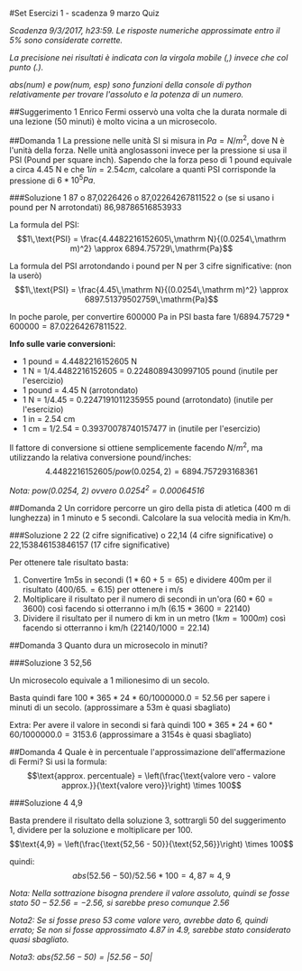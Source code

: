 #Set Esercizi 1 - scadenza 9 marzo Quiz

_Scadenza 9/3/2017, h23:59. Le risposte numeriche approssimate entro il 5% sono considerate corrette._

_La precisione nei risultati è indicata con la virgola mobile (,) invece che col punto (.)._

_abs(num) e pow(num, esp) sono funzioni della console di python relativamente per trovare l'assoluto e la potenza di un numero._


##Suggerimento 1
Enrico Fermi osservò una volta che la durata normale di una lezione (50 minuti) è molto vicina a un microsecolo.


##Domanda 1
La pressione nelle unità SI si misura in $Pa=N/m^2$, dove N è l'unità della forza.
Nelle unità anglosassoni invece per la pressione si usa il PSI (Pound per square inch).
Sapendo che la forza peso di 1 pound equivale a circa 4.45 N e che $1in = 2.54 cm$, calcolare a quanti PSI corrisponde la pressione di $6*10^5Pa$.

###Soluzione 1
87 o 87,0226426 o 87,02264267811522 o (se si usano i pound per N arrotondati) 86,98786516853933

La formula del PSI:
$$1\,\text{PSI} = \frac{4.4482216152605\,\mathrm N}{(0.0254\,\mathrm m)^2} \approx 6894.75729\,\mathrm{Pa}$$

La formula del PSI arrotondando i pound per N per 3 cifre significative: (non la userò)
$$1\,\text{PSI} = \frac{4.45\,\mathrm N}{(0.0254\,\mathrm m)^2} \approx 6897.51379502759\,\mathrm{Pa}$$

In poche parole, per convertire 600000 Pa in PSI basta fare $1/6894.75729*600000=87.02264267811522$.

**Info sulle varie conversioni:**

* 1 pound = 4.4482216152605 N
* 1 N = 1/4.4482216152605 = 0.2248089430997105 pound (inutile per l'esercizio)
* 1 pound = 4.45 N (arrotondato)
* 1 N = 1/4.45 = 0.2247191011235955 pound (arrotondato) (inutile per l'esercizio)
* 1 in = 2.54 cm
* 1 cm = 1/2.54 = 0.39370078740157477 in (inutile per l'esercizio)

Il fattore di conversione si ottiene semplicemente facendo $N/m^2$, ma utilizzando la relativa conversione pound/inches:
$$4.4482216152605/pow(0.0254, 2)=6894.757293168361$$

_Nota: pow(0.0254, 2) ovvero $0.0254^2=0.00064516$_


##Domanda 2
Un corridore percorre un giro della pista di atletica (400 m di lunghezza) in 1 minuto e 5 secondi.
Calcolare la sua velocità media in Km/h.

###Soluzione 2
22 (2 cifre significative) o 22,14 (4 cifre significative) o 22,153846153846157 (17 cifre significative)

Per ottenere tale risultato basta:

1. Convertire 1m5s in secondi ($1*60+5=65$) e dividere 400m per il risultato ($400/65.=6.15$) per ottenere i m/s
2. Moltiplicare il risultato per il numero di secondi in un'ora ($60*60=3600$) così facendo si otterranno i m/h ($6.15*3600=22140$)
3. Dividere il risultato per il numero di km in un metro ($1km=1000m$) così facendo si otterranno i km/h ($22140/1000=22.14$)


##Domanda 3
Quanto dura un microsecolo in minuti?

###Soluzione 3
52,56

Un microsecolo equivale a 1 milionesimo di un secolo.

Basta quindi fare $100*365*24*60/1000000.0=52.56$ per sapere i minuti di un secolo. (approssimare a 53m è quasi sbagliato)

Extra:
Per avere il valore in secondi si farà quindi $100*365*24*60*60/1000000.0=3153.6$ (approssimare a 3154s è quasi sbagliato)


##Domanda 4
Quale è in percentuale l'approssimazione dell'affermazione di Fermi?
Si usi la formula:
$$\text{approx. percentuale} = \left(\frac{\text{valore vero - valore approx.}}{\text{valore vero}}\right) \times 100$$

###Soluzione 4
4,9

Basta prendere il risultato della soluzione 3, sottrargli 50 del suggerimento 1, dividere per la soluzione e moltiplicare per 100.
$$\text{4,9} = \left(\frac{\text{52,56 - 50}}{\text{52,56}}\right) \times 100$$

quindi:
$$abs(52.56-50)/52.56*100=4,87 \approx 4,9$$

_Nota: Nella sottrazione bisogna prendere il valore assoluto, quindi se fosse stato $50-52.56=-2.56$, si sarebbe preso comunque 2.56_

_Nota2: Se si fosse preso 53 come valore vero, avrebbe dato 6, quindi errato; Se non si fosse approssimato 4.87 in 4.9, sarebbe stato considerato quasi sbagliato._

_Nota3: $abs(52.56 - 50) = |52.56 - 50|$_
